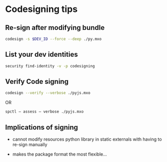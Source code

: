 # Codesigning tips

## Re-sign after modifying bundle

```bash
codesign -s $DEV_ID --force --deep ./py.mxo
```

## List your dev identities

```bash
security find-identity -v -p codesigning
```

## Verify Code signing

```bash
codesign --verify --verbose ./pyjs.mxo
```

OR

```bash
spctl — assess — verbose ./pyjs.mxo
```

## Implications of signing

- cannot modify resources python library in static externals with having to re-sign manually

- makes the package format the most flexible...
